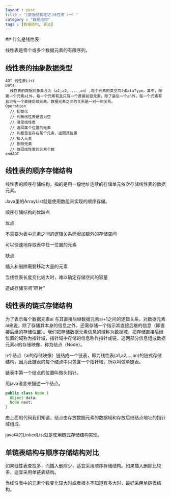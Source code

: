 ```yaml
---
layout : post
title : "[数据结构笔记]线性表（一）"
category : "数据结构"
tags : [数据结构, 算法]
---
```


## 什么是线性表

线性表是零个或多个数据元素的有限序列。

## 线性表的抽象数据类型

```
ADT 线性表List
Data
  线性表的数据对象集合为｛a1,a2,....,an｝,每个元素的类型均为DataType。其中，除第一个元素a1外，每一个元素有且只有一个直接前驱元素，除了最后一个an外，每一个元素有且只有一个直接后续元素。数据元素之间的关系是一对一的关系。
Operation
  // 初始化
  // 判断线性表是否为空
  // 清空线性表
  // 返回某个位置的元素
  // 判断是否存在某个元素，返回其位置
  // 插入元素
  // 删除元素
  // 放回线性表的元素个数
endADT
```

## 线性表的顺序存储结构

线性表的顺序存储结构，指的是用一段地址连续的存储单元依次存储线性表的数据元素。

Java里的ArrayList就是使用数组来实现的顺序存储。

顺序存储结构的优缺点

优点

不需要为表中元素之间的逻辑关系而增加额外的存储空间

可以快速地存取表中任一位置的元素

缺点

插入和删除需要移动大量的元素

当线性表长度变化较大时，难以确定存储空间的容量

造成存储空间"碎片"

## 线性表的链式存储结构

为了表示每个数据元素ai 与其直接后继数据元素ai+1之间的逻辑关系，对数据元素ai来说，除了存储其本身的信息之外，还需存储一个指示其直接后继的信息（即直接后继的存储位置）。我们把存储数据元素信息的域称为数据域，把存储直接后继位置的域称为指针域，指针域中存储的信息称作指针或链。这两部分信息组成数据元素ai的存储映像，称为结点（Node）。

n个结点（ai的存储映像）链结成一个链表，即为线性表(a1,a2,...,an)的链式存储结构，因为此链表的每个结点中只包含一个指针域，所以叫做单链表。

链表中第一个结点的位置叫做头指针。

用java语言来描述一个结点。

```java
public class Node {
  Object data;
  Node next;
}
```

由上面的代码我们知道，结点由存放数据元素的数据域和存放后继结点地址的指针域组成。

java中的LinkedList就是使用链式存储结构实现。

## 单链表结构与顺序存储结构对比

如果线性表查找多，而插入删除少，适宜采用顺序存储结构。如果插入删除比较多，适宜采用单链表结构。

当线性表中的元素个数变化较大时或者根本不知道有多大时，最好采用单链表结构。
